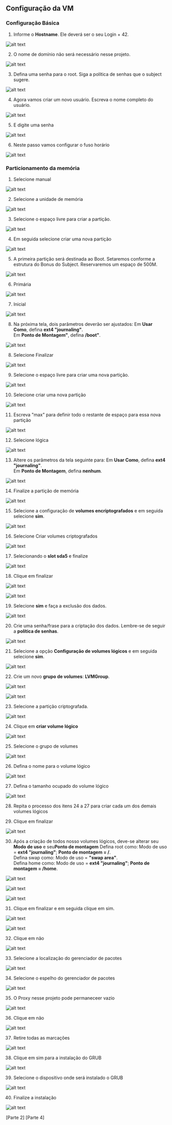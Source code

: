 
## Configuração da VM

### Configuração Básica

1. Informe o <b>Hostname</b>. Ele deverá ser o seu Login + 42.

![alt text](https://user-images.githubusercontent.com/82785772/136550067-b2c83493-613f-4d94-8f63-417c9e67ea3d.png)

2. O nome de domínio não será necessário nesse projeto.

![alt text](https://user-images.githubusercontent.com/82785772/136550144-c367b72a-5a64-443c-9886-7cf3ac7198af.png)

3. Defina uma senha para o root. Siga a política de senhas que o subject sugere.

![alt text](https://user-images.githubusercontent.com/82785772/136550617-6859ea60-e521-4eaf-8e41-e7cfa2e63705.png)

4. Agora vamos criar um novo usuário. Escreva o nome completo do usuário.

![alt text](https://user-images.githubusercontent.com/82785772/136550803-c4c55a4a-7c78-448b-a60d-b3dec7c5bd83.png)

5. E digite uma senha

![alt text](https://user-images.githubusercontent.com/82785772/136550862-d74698b3-52f0-498b-b5af-c20c5be80584.png)

6. Neste passo vamos configurar o fuso horário

![alt text](https://user-images.githubusercontent.com/82785772/136551018-fa4378d4-b2b7-4453-a38d-c4bbc2568c12.png)

### Particionamento da memória

1. Selecione manual

![alt text](https://user-images.githubusercontent.com/82785772/136551102-35e56aab-10bf-4676-9c51-130f72ca67b4.png)

2. Selecione a unidade de memória

![alt text](https://user-images.githubusercontent.com/82785772/136551254-df0d978a-a8db-4858-951b-f74dacdb3862.png)

3. Selecione o espaço livre para criar a partição. 

![alt text](https://user-images.githubusercontent.com/82785772/136551406-3f0b0b9c-263f-4c40-b222-14dc77b4eda6.png)

4. Em seguida selecione criar uma nova partição

![alt text](https://user-images.githubusercontent.com/82785772/136551458-3f43c36d-f79a-4311-8b4c-0627175b098e.png)

5. A primeira partição será destinada ao Boot. Setaremos conforme a estrutura do Bonus do Subject. Reservaremos um espaço de 500M.

![alt text](https://user-images.githubusercontent.com/82785772/136551651-67fac43f-ed2b-4d67-bd04-1630c93c37c3.png)

6. Primária

![alt text](https://user-images.githubusercontent.com/82785772/136551689-bcb8600c-3f57-48f4-a9f0-ebf37c1effd6.png)

7. Inicial

![alt text](https://user-images.githubusercontent.com/82785772/136551722-be4c467f-5461-4074-a0a7-935260a3f1bd.png)

8. Na próxima tela, dois parâmetros deverão ser ajustados:
Em <b>Usar Como</b>, defina <b>ext4 "journaling"</b>.<br>
Em <b>Ponto de Montagem"</b>, defina <b>/boot"</b>.

![alt text](https://user-images.githubusercontent.com/82785772/136551841-2292350a-d963-43a7-a6eb-c936455c854f.png)

8. Selecione Finalizar

![alt text](https://user-images.githubusercontent.com/82785772/136551976-bb7f4e8a-6b29-4b0e-9a1b-9647fba64c53.png)

9. Selecione o espaço livre para criar uma nova partição.

![alt text](https://user-images.githubusercontent.com/82785772/136552026-61ae83e1-fec5-418f-b1c5-8ede5bfc2cbf.png)

10. Selecione criar uma nova partição

![alt text](https://user-images.githubusercontent.com/82785772/136552065-ace3c921-4f82-477b-a4fc-52d05afd8a1a.png)

11. Escreva "max" para definir todo o restante de espaço para essa nova partição

![alt text](https://user-images.githubusercontent.com/82785772/136552139-5b2912a7-e03d-4e1d-8fbf-2325fd01a834.png)

12. Selecione lógica

![alt text](https://user-images.githubusercontent.com/82785772/136552176-3d0e4e1d-050f-4ed8-8f6e-c6365ee6a45a.png)

13. Altere os parâmetros da tela seguinte para:
Em <b>Usar Como</b>, defina <b>ext4 "journaling"</b>.<br>
Em <b>Ponto de Montagem</b>, defina <b>nenhum</b>.

![alt text](https://user-images.githubusercontent.com/82785772/136552257-f926146d-c588-47d5-9133-342f7681469a.png)

14. Finalize a partição de memória

![alt text](https://user-images.githubusercontent.com/82785772/136552330-04b3ea61-5a99-453b-bf97-03dbe38d18f2.png)

15. Selecione a configuração de <b>volumes encriptografados</b> e em seguida selecione <b>sim</b>.

![alt text](https://user-images.githubusercontent.com/82785772/136552434-0763b7cb-1014-4e75-8dc9-b37e05c02ac1.png)

16. Selecione Criar volumes criptografados

![alt text](https://user-images.githubusercontent.com/82785772/136552584-796e0334-5999-45aa-992a-fa0ec111e9ce.png)

17. Selecionando o <b>slot sda5</b> e finalize

![alt text](https://user-images.githubusercontent.com/82785772/136552648-e715589d-973e-4252-bf60-41452bcb5011.png)

18. Clique em finalizar

![alt text](https://user-images.githubusercontent.com/82785772/136552731-381da4e7-118a-47be-badb-931e9bae813f.png)

![alt text](https://user-images.githubusercontent.com/82785772/136552777-9a2c9873-e8a4-469d-9adb-eee3c9ae90c7.png)

19. Selecione <b>sim</b> e faça a exclusão dos dados.

![alt text](https://user-images.githubusercontent.com/82785772/136552836-f063c5e4-df65-4efe-9670-550f8817fbac.png)

20. Crie uma senha/frase para a criptação dos dados. Lembre-se de seguir a <b>política de senhas</b>.

![alt text](https://user-images.githubusercontent.com/82785772/136555188-8f93f984-6005-4f21-ad11-1165a915d2b4.png)

21. Selecione a opção <b>Configuração de volumes lógicos</b> e em seguida selecione <b>sim</b>.

![alt text](https://user-images.githubusercontent.com/82785772/136555493-df677dae-705e-4369-92bd-aad2c28cb0e1.png)

22. Crie um novo <b>grupo de volumes</b>: <b>LVMGroup</b>.

![alt text](https://user-images.githubusercontent.com/82785772/136555670-2e93f591-ae81-4034-bf3a-28cafd6e0e88.png)

![alt text](https://user-images.githubusercontent.com/82785772/136556019-3a88c6ee-a7f0-4b12-b92d-8a2dd6ef79c9.png)

23. Selecione a partição criptografada.<br>

![alt text](https://user-images.githubusercontent.com/82785772/136556110-c06b5407-d7cd-4226-8b97-5a67fa903ab7.png)

24. Clique em <b>criar volume lógico</b>

![alt text](https://user-images.githubusercontent.com/82785772/136556173-ba153ece-80fa-4eb1-a389-e065d8779053.png)

25. Selecione o grupo de volumes

![alt text](https://user-images.githubusercontent.com/82785772/136556215-c55467d2-45e1-4140-85a6-68afc2e72d94.png)

26. Defina o nome para o volume lógico

![alt text](https://user-images.githubusercontent.com/82785772/136556781-6f27d45f-af48-4ffe-a1cf-d0590ee5a399.png)

27. Defina o tamanho ocupado do volume lógico

![alt text](https://user-images.githubusercontent.com/82785772/136557085-60ab7a27-850b-43cf-b050-4346fcd8a4cb.png)

28. Repita o processo dos itens 24 a 27 para criar cada um dos demais volumes lógicos

29. Clique em finalizar

![alt text](https://user-images.githubusercontent.com/82785772/136557910-397f3477-a167-4a3a-b21a-eac789b87afb.png)

30. Após a criação de todos nosso volumes lógicos, deve-se alterar seu <b>Modo de uso</b> e seu<b>Ponto de montagem</b>
Defina root como: Modo de uso = <b>ext4 "journaling"</b>; <b>Ponto de montagem = /</b>.<br>
Defina swap como: Modo de uso = <b>"swap area"</b>.<br>
Defina home como: Modo de uso = <b>ext4 "journaling"</b>; <b>Ponto de montagem = /home</b>.

![alt text](https://user-images.githubusercontent.com/82785772/136558144-cd9b9ed8-8728-4010-9653-136437e5a224.png)

![alt text](https://user-images.githubusercontent.com/82785772/136558404-119fd22d-a65a-4f07-a2d6-6358967cd3e8.png)

![alt text](https://user-images.githubusercontent.com/82785772/136558531-193ebab2-9118-4981-9f1f-4a86b166bb7c.png)

31. Clique em finalizar e em seguida clique em sim.

![alt text](https://user-images.githubusercontent.com/82785772/136559512-7ec023c7-be64-4b7e-b3ff-456cc0e9d03d.png)

![alt text](https://user-images.githubusercontent.com/82785772/136560590-c8e0cf41-7beb-46cf-8e66-a0d5a7aac138.png)

32. Clique em não

![alt text](https://user-images.githubusercontent.com/82785772/136578558-fdf40607-617a-4c5c-bc16-1862d5df93d2.png)

33. Selecione a localização do gerenciador de pacotes

![alt text](https://user-images.githubusercontent.com/82785772/136578618-2a987d7a-8e5e-4b27-915e-c66167d62b54.png)

34. Selecione o espelho do gerenciador de pacotes

![alt text](https://user-images.githubusercontent.com/82785772/136582899-f896a260-6a58-44dd-b2e7-de861f86cc7e.png)

35. O Proxy nesse projeto pode permaneceer vazio

![alt text](https://user-images.githubusercontent.com/82785772/136582976-2bbaa7e0-f6aa-49f6-98de-d9de061c10f1.png)

36. Clique em não

![alt text](https://user-images.githubusercontent.com/82785772/136585259-4abcdcd3-256e-4efa-a2cd-a7ae0060796f.png)

37. Retire todas as marcações

![alt text](https://user-images.githubusercontent.com/82785772/136585483-ce5d453d-b18e-44da-99a8-1a409c663776.png)

38. Clique em sim para a instalação do GRUB 

![alt text](https://user-images.githubusercontent.com/82785772/136585889-f8174a96-cb90-4f02-a081-4043d214ddc0.png)

39. Selecione o dispositivo onde será instalado o GRUB

![alt text](https://user-images.githubusercontent.com/82785772/136586361-8f28255b-d97f-4ed7-bc5c-92853a3039a4.png)

40. Finalize a instalação

![alt text](https://user-images.githubusercontent.com/82785772/136586555-1bf0dcd2-6d5b-4886-86ef-7be4f6f97d0c.png)

[Parte 2]  [Parte 4]
